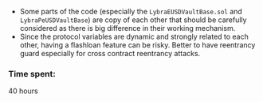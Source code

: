  - Some parts of the code (especially the `LybraEUSDVaultBase.sol` and `LybraPeUSDVaultBase`) are copy of each other that should be carefully considered as there is big difference in their working mechanism.
 - Since the protocol variables are dynamic and strongly related to each other, having a flashloan feature can be risky. Better to have reentrancy guard especially for cross contract reentrancy attacks.


### Time spent:
40 hours